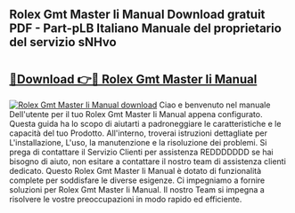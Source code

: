 ## Rolex Gmt Master Ii Manual Download gratuit PDF - Part-pLB Italiano Manuale del proprietario del servizio sNHvo

# <h2><a href="http://dfg9ixb.blite.top/?on=Rolex+Gmt+Master+Ii+Manual">🔗Download 👉🔴 Rolex Gmt Master Ii Manual</a></h2>

[![Rolex Gmt Master Ii Manual download](https://i.imgur.com/lujVjoI.png)](http://dfg9ixb.blite.top/?on=Rolex+Gmt+Master+Ii+Manual)
Ciao e benvenuto nel manuale Dell'utente per il tuo Rolex Gmt Master Ii Manual appena configurato. Questa guida ha lo scopo di aiutarti a padroneggiare le caratteristiche e le capacità del tuo Prodotto. All'interno, troverai istruzioni dettagliate per L'installazione, L'uso, la manutenzione e la risoluzione dei problemi. Si prega di contattare il Servizio Clienti per assistenza REDDDDDDD se hai bisogno di aiuto, non esitare a contattare il nostro team di assistenza clienti dedicato. Questo Rolex Gmt Master Ii Manual è dotato di funzionalità complete per soddisfare le diverse esigenze. Ci impegniamo a fornire soluzioni per Rolex Gmt Master Ii Manual. Il nostro Team si impegna a risolvere le vostre preoccupazioni in modo rapido ed efficiente.
